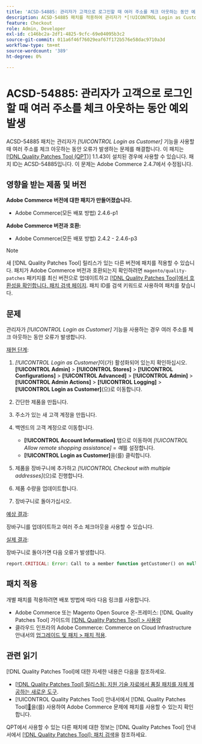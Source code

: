 ```yaml
---
title: 'ACSD-54885: 관리자가 고객으로 로그인할 때 여러 주소를 체크 아웃하는 동안 예외 발생'
description: ACSD-54885 패치를 적용하여 관리자가 *[!UICONTROL Login as Customer]* 기능을 사용할 때 여러 주소를 체크아웃하는 동안 오류가 발생하는 Adobe Commerce 문제를 해결합니다.
feature: Checkout
role: Admin, Developer
exl-id: c146bc2a-2df1-4825-9cfc-69e04095b3c2
source-git-commit: 011a6f46f76029eaf67f172b576e58dac9710a3d
workflow-type: tm+mt
source-wordcount: '389'
ht-degree: 0%

---
```


# ACSD-54885: 관리자가 고객으로 로그인할 때 여러 주소를 체크 아웃하는 동안 예외 발생

ACSD-54885 패치는 관리자가 *[!UICONTROL Login as Customer]* 기능을 사용할 때 여러 주소를 체크 아웃하는 동안 오류가 발생하는 문제를 해결합니다. 이 패치는 [[!DNL Quality Patches Tool (QPT)]](https://experienceleague.adobe.com/en/docs/commerce-operations/tools/quality-patches-tool/quality-patches-tool-to-self-serve-quality-patches) 1.1.43이 설치된 경우에 사용할 수 있습니다. 패치 ID는 ACSD-54885입니다. 이 문제는 Adobe Commerce 2.4.7에서 수정됩니다.

## 영향을 받는 제품 및 버전

**Adobe Commerce 버전에 대한 패치가 만들어졌습니다.**

* Adobe Commerce(모든 배포 방법) 2.4.6-p1

**Adobe Commerce 버전과 호환:**

* Adobe Commerce(모든 배포 방법) 2.4.2 - 2.4.6-p3

>[!NOTE]
>
>새 [!DNL Quality Patches Tool] 릴리스가 있는 다른 버전에 패치를 적용할 수 있습니다. 패치가 Adobe Commerce 버전과 호환되는지 확인하려면 `magento/quality-patches` 패키지를 최신 버전으로 업데이트하고 [[!DNL Quality Patches Tool]에서 호환성을 확인합니다. 패치 검색 페이지](https://experienceleague.adobe.com/tools/commerce-quality-patches/index.html). 패치 ID를 검색 키워드로 사용하여 패치를 찾습니다.

## 문제

관리자가 *[!UICONTROL Login as Customer]* 기능을 사용하는 경우 여러 주소를 체크 아웃하는 동안 오류가 발생합니다.

<u>재현 단계</u>:

1. *[!UICONTROL Login as Customer]*&#x200B;이(가) 활성화되어 있는지 확인하십시오. **[!UICONTROL Admin]** > **[!UICONTROL Stores]** > **[!UICONTROL Configurations]** > **[!UICONTROL Advanced]** > **[!UICONTROL Admin]** > **[!UICONTROL Admin Actions]** > **[!UICONTROL Logging]** > **[!UICONTROL Login as Customer]**(으)로 이동합니다.
1. 간단한 제품을 만듭니다.
1. 주소가 있는 새 고객 계정을 만듭니다.
1. 백엔드의 고객 계정으로 이동합니다.

   * **[!UICONTROL Account Information]** 탭으로 이동하여 *[!UICONTROL Allow remote shopping assistance]* = *예*&#x200B;를 설정합니다.
   * **[!UICONTROL Login as Customer]**&#x200B;을(를) 클릭합니다.

1. 제품을 장바구니에 추가하고 *[!UICONTROL Checkout with multiple addresses]*(으)로 진행합니다.
1. 제품 수량을 업데이트합니다.
1. 장바구니로 돌아가십시오.

<u>예상 결과</u>:

장바구니를 업데이트하고 여러 주소 체크아웃을 사용할 수 있습니다.

<u>실제 결과</u>:

장바구니로 돌아가면 다음 오류가 발생합니다.

```PHP
report.CRITICAL: Error: Call to a member function getCustomer() on null in magento2ee/app/code/Magento/LoginAsCustomerLogging/Observer/LogUpdateQtyObserver.php:88
```

## 패치 적용

개별 패치를 적용하려면 배포 방법에 따라 다음 링크를 사용합니다.

* Adobe Commerce 또는 Magento Open Source 온-프레미스: [!DNL Quality Patches Tool] 가이드의 [[!DNL Quality Patches Tool] > 사용량](/help/tools/quality-patches-tool/usage.md)
* 클라우드 인프라의 Adobe Commerce: Commerce on Cloud Infrastructure 안내서의 [업그레이드 및 패치 > 패치 적용](https://experienceleague.adobe.com/docs/commerce-cloud-service/user-guide/develop/upgrade/apply-patches.html).

## 관련 읽기

[!DNL Quality Patches Tool]에 대한 자세한 내용은 다음을 참조하세요.

* [[!DNL Quality Patches Tool] 릴리스됨: 지원 기술 자료에서 품질 패치를 자체 제공하는 새로운 도구](https://experienceleague.adobe.com/en/docs/commerce-operations/tools/quality-patches-tool/quality-patches-tool-to-self-serve-quality-patches).
* [!UICONTROL Quality Patches Tool] 안내서에서  [!DNL Quality Patches Tool][&#128279;](/help/tools/quality-patches-tool/patches-available-in-qpt/check-patch-for-magento-issue-with-magento-quality-patches.md)을(를) 사용하여 Adobe Commerce 문제에 패치를 사용할 수 있는지 확인합니다.


QPT에서 사용할 수 있는 다른 패치에 대한 정보는 [!DNL Quality Patches Tool] 안내서에서 [[!DNL Quality Patches Tool]: 패치 검색](https://experienceleague.adobe.com/tools/commerce-quality-patches/index.html)을 참조하세요.
